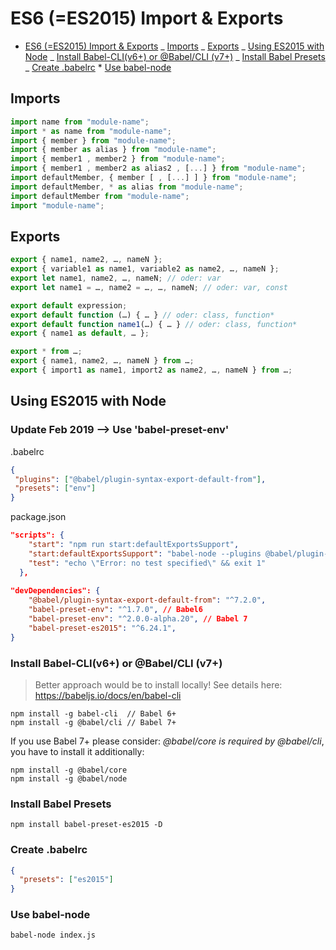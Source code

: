 # ES6 (=ES2015) Import & Exports

<!-- @import "[TOC]" {cmd="toc" depthFrom=1 depthTo=6 orderedList=false} -->

<!-- code_chunk_output -->

- [ES6 (=ES2015) Import & Exports](#es6-es2015-import-exports)
  _ [Imports](#imports)
  _ [Exports](#exports)
  _ [Using ES2015 with Node](#using-es2015-with-node)
  _ [Install Babel-CLI(v6+) or @Babel/CLI (v7+)](#install-babel-cliv6-or-babelcli-v7)
  _ [Install Babel Presets](#install-babel-presets)
  _ [Create .babelrc](#create-babelrc) \* [Use babel-node](#use-babel-node)

<!-- /code_chunk_output -->

## Imports

```javascript
import name from "module-name";
import * as name from "module-name";
import { member } from "module-name";
import { member as alias } from "module-name";
import { member1 , member2 } from "module-name";
import { member1 , member2 as alias2 , [...] } from "module-name";
import defaultMember, { member [ , [...] ] } from "module-name";
import defaultMember, * as alias from "module-name";
import defaultMember from "module-name";
import "module-name";
```

## Exports

```javascript
export { name1, name2, …, nameN };
export { variable1 as name1, variable2 as name2, …, nameN };
export let name1, name2, …, nameN; // oder: var
export let name1 = …, name2 = …, …, nameN; // oder: var, const

export default expression;
export default function (…) { … } // oder: class, function*
export default function name1(…) { … } // oder: class, function*
export { name1 as default, … };

export * from …;
export { name1, name2, …, nameN } from …;
export { import1 as name1, import2 as name2, …, nameN } from …;
```

## Using ES2015 with Node

### Update Feb 2019 --> Use 'babel-preset-env'

.babelrc

```json
{
 "plugins": ["@babel/plugin-syntax-export-default-from"],
 "presets": ["env"]
}
```

package.json

```json
"scripts": {
    "start": "npm run start:defaultExportsSupport",
    "start:defaultExportsSupport": "babel-node --plugins @babel/plugin-syntax-export-default-from index.js",
    "test": "echo \"Error: no test specified\" && exit 1"
  }, 
  
"devDependencies": {
    "@babel/plugin-syntax-export-default-from": "^7.2.0",
    "babel-preset-env": "^1.7.0", // Babel6
    "babel-preset-env": "^2.0.0-alpha.20", // Babel 7
    "babel-preset-es2015": "^6.24.1",
}
```

### Install Babel-CLI(v6+) or @Babel/CLI (v7+)

> Better approach would be to install locally!
> See details here: <https://babeljs.io/docs/en/babel-cli>

```shell
npm install -g babel-cli  // Babel 6+
npm install -g @babel/cli // Babel 7+
```

If you use Babel 7+ please consider: _@babel/core is required by @babel/cli_, you have to install it additionally:

```shell
npm install -g @babel/core
npm install -g @babel/node
```

### Install Babel Presets

```shell
npm install babel-preset-es2015 -D
```

### Create .babelrc

```json
{
  "presets": ["es2015"]
}
```

### Use babel-node

```shell
babel-node index.js
```

